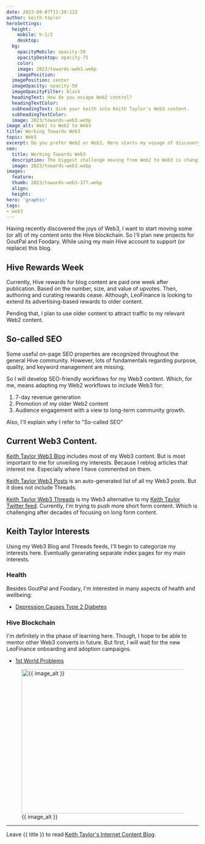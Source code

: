 ```yaml
---
date: 2023-09-07T12:20:12Z
author: keith-taylor
heroSettings:
  height:
    mobile: h-1/2
    desktop: 
  bg:
    opacityMobile: opacity-50
    opacityDesktop: opacity-75
    color: 
    image: 2023/towards-web3.webp
    imagePosition: 
  imagePosition: center
  imageOpacity: opacity-50
  imageOpacityFilter: black
  headingText: How do you escape Web2 control?
  headingTextColor: 
  subheadingText: Sink your keith into Keith Taylor's Web3 content.
  subheadingTextColor: 
  image: 2023/towards-web3.webp
image_alt: Web1 to Web2 to Web3
title: Working Towards Web3
topic: Web3
excerpt: Do you prefer Web2 or Web3. Here starts my voyage of discovery and transmigration.
seo:
  title: Working Towards Web3
  description: The biggest challenge moving from Web2 to Web3 is changing mindset. So follow my journey to see how I recognize and meet these challenges.
  image: 2023/towards-web3.webp
images:
  feature: 
  thumb: 2023/towards-web3-377.webp
  align: 
  height: 
hero: 'graphic'
tags:
- web3
---
```

<p>Having recently discovered the joys of Web3, I want to start moving some (or all) of my content onto the Hive blockchain. So I'll plan new projects for GoutPal and Foodary. While using my main Hive account to support (or replace) this blog.</p>
<h2 id="hiverewardsweek">Hive Rewards Week</h2>
<p>Currently, Hive rewards for blog content are paid one week after publication. Based on the number, size, and value of upvotes. Then, authoring and curating rewards cease. Although, LeoFinance is looking to extend its advertising-based rewards to older content.</p>
<p>Pending that, I plan to use older content to attract traffic to my relevant Web2 content.</p>
<h2 id="socalledseo">So-called SEO</h2>
<p>Some useful on-page SEO properties are recognized throughout the general Hive community. However, lots of fundamentals regarding purpose, quality, and keyword management are missing.</p>
<p>So I will develop SEO-friendly workflows for my Web3 content. Which, for me, means adapting my Web2 workflows to include Web3 for:</p>
<ol>
<li>7-day revenue generation</li>
<li>Promotion of my older Web2 content</li>
<li>Audience engagement with a view to long-term community growth.</li>
</ol>
<p>Also, I'll explain why I refer to "So-called SEO"</p>
<h2 id="currentweb3content">Current Web3 Content.</h2>
<p><a href="https://peakd.com/@keithtaylor">Keith Taylor Web3 Blog</a> includes most of my Web3 content. But is most important to me for unveiling my interests. Because I reblog articles that interest me. Especially where I have commented on them.</p>
<p><a href="https://peakd.com/@keithtaylor/posts">Keith Taylor Web3 Posts</a> is an auto-generated list of all my Web3 posts. But it does not include Threads.</p>
<p><a href="https://leofinance.io/profile/keithtaylor">Keith Taylor Web3 Threads</a> is my Web3 alternative to my <a href="https://twitter.com/keithtaylor">Keith Taylor Twitter feed</a>. Currently, I'm trying to push more short form content. Which is challenging after decades of focusing on long form content.</p>
<h2 id="keithtaylorinterests">Keith Taylor Interests</h2>
<p>Using my Web3 Blog and Threads feeds, I'll begin to categorize my interests here. Eventually generating separate index pages for my main interests.</p>
<h3 id="health">Health</h3>
<p>Besides GoutPal and Foodary, I'm interested in many aspects of health and wellbeing:</p>
<ul>
<li><a href="http://insert-your-link-here.com">Depression Causes Type 2 Diabetes</a></li>
</ul>
<h3 id="hiveblockchain">Hive Blockchain</h3>
<p>I'm definitely in the phase of learning here. Though, I hope to be able to mentor other Web3 converts in future. But first, I will wait for the new LeoFinance onboarding and adoption campaigns.</p>
<ul>
<li><a href="https://leofinance.io/threads/view/keithtaylor/re-leothreads-kcga2zqo">1st World Problems</a></li>
</ul>
<figure id="image">
<img src="/assets/images/{{ seo.image }}" alt="{{ image_alt }}"  width="610" height="377">
  <figcaption>{{ image_alt }}</figcaption>
</figure>
<hr>
<p>Leave {{ title }} to read <a href="/keith-taylor-blog/">Keith Taylor's Internet Content Blog</a>.</p>